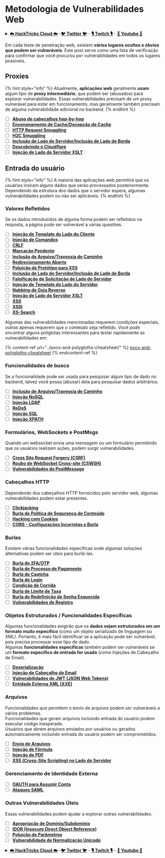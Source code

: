 # Metodologia de Vulnerabilidades Web

<details>

<summary><a href="https://cloud.hacktricks.xyz/pentesting-cloud/pentesting-cloud-methodology"><strong>☁️ HackTricks Cloud ☁️</strong></a> -<a href="https://twitter.com/hacktricks_live"><strong>🐦 Twitter 🐦</strong></a> - <a href="https://www.twitch.tv/hacktricks_live/schedule"><strong>🎙️ Twitch 🎙️</strong></a> - <a href="https://www.youtube.com/@hacktricks_LIVE"><strong>🎥 Youtube 🎥</strong></a></summary>

* Você trabalha em uma **empresa de segurança cibernética**? Você quer ver sua **empresa anunciada no HackTricks**? ou você quer ter acesso à **última versão do PEASS ou baixar o HackTricks em PDF**? Verifique os [**PLANOS DE ASSINATURA**](https://github.com/sponsors/carlospolop)!
* Descubra [**A Família PEASS**](https://opensea.io/collection/the-peass-family), nossa coleção exclusiva de [**NFTs**](https://opensea.io/collection/the-peass-family)
* Adquira o [**swag oficial do PEASS & HackTricks**](https://peass.creator-spring.com)
* **Junte-se ao** [**💬**](https://emojipedia.org/speech-balloon/) [**grupo Discord**](https://discord.gg/hRep4RUj7f) ou ao [**grupo telegram**](https://t.me/peass) ou **siga-me** no **Twitter** [**🐦**](https://github.com/carlospolop/hacktricks/tree/7af18b62b3bdc423e11444677a6a73d4043511e9/\[https:/emojipedia.org/bird/README.md)[**@carlospolopm**](https://twitter.com/hacktricks\_live)**.**
* **Compartilhe suas técnicas de hacking enviando PRs para o** [**repositório hacktricks**](https://github.com/carlospolop/hacktricks) **e** [**repositório hacktricks-cloud**](https://github.com/carlospolop/hacktricks-cloud).

</details>

Em cada teste de penetração web, existem **vários lugares ocultos e óbvios que podem ser vulneráveis**. Este post serve como uma lista de verificação para confirmar que você procurou por vulnerabilidades em todos os lugares possíveis.

## Proxies

{% hint style="info" %}
Atualmente, **aplicações web** geralmente **usam** algum tipo de **proxy intermediário**, que podem ser (abusados) para explorar vulnerabilidades. Essas vulnerabilidades precisam de um proxy vulnerável para estar em funcionamento, mas geralmente também precisam de alguma vulnerabilidade adicional no backend.
{% endhint %}

* [ ] [**Abuso de cabeçalhos hop-by-hop**](../abusing-hop-by-hop-headers.md)
* [ ] [**Envenenamento de Cache/Decepção de Cache**](../cache-deception.md)
* [ ] [**HTTP Request Smuggling**](../http-request-smuggling/)
* [ ] [**H2C Smuggling**](../h2c-smuggling.md)
* [ ] [**Inclusão de Lado do Servidor/Inclusão de Lado de Borda**](../server-side-inclusion-edge-side-inclusion-injection.md)
* [ ] [**Descobrindo o Cloudflare**](../../network-services-pentesting/pentesting-web/uncovering-cloudflare.md)
* [ ] [**Injeção de Lado do Servidor XSLT**](../xslt-server-side-injection-extensible-stylesheet-languaje-transformations.md)

## **Entrada do usuário**

{% hint style="info" %}
A maioria das aplicações web permitirá que os usuários insiram alguns dados que serão processados posteriormente.\
Dependendo da estrutura dos dados que o servidor espera, algumas vulnerabilidades podem ou não ser aplicáveis.
{% endhint %}

### **Valores Refletidos**

Se os dados introduzidos de alguma forma podem ser refletidos na resposta, a página pode ser vulnerável a várias questões.

* [ ] [**Injeção de Template do Lado do Cliente**](../client-side-template-injection-csti.md)
* [ ] [**Injeção de Comandos**](../command-injection.md)
* [ ] [**CRLF**](../crlf-0d-0a.md)
* [ ] [**Marcação Pendente**](../dangling-markup-html-scriptless-injection/)
* [ ] [**Inclusão de Arquivo/Travessia de Caminho**](../file-inclusion/)
* [ ] [**Redirecionamento Aberto**](../open-redirect.md)
* [ ] [**Poluição de Protótipo para XSS**](../deserialization/nodejs-proto-prototype-pollution/#client-side-prototype-pollution-to-xss)
* [ ] [**Inclusão de Lado do Servidor/Inclusão de Lado de Borda**](../server-side-inclusion-edge-side-inclusion-injection.md)
* [ ] [**Falsificação de Solicitação de Lado do Servidor**](../ssrf-server-side-request-forgery/)
* [ ] [**Injeção de Template do Lado do Servidor**](../ssti-server-side-template-injection/)
* [ ] [**Nabbing de Guia Reverso**](../reverse-tab-nabbing.md)
* [ ] [**Injeção de Lado do Servidor XSLT**](../xslt-server-side-injection-extensible-stylesheet-languaje-transformations.md)
* [ ] [**XSS**](../xss-cross-site-scripting/)
* [ ] [**XSSI**](../xssi-cross-site-script-inclusion.md)
* [ ] [**XS-Search**](../xs-search.md)

Algumas das vulnerabilidades mencionadas requerem condições especiais, outras apenas requerem que o conteúdo seja refletido. Você pode encontrar alguns poliglotas interessantes para testar rapidamente as vulnerabilidades em:

{% content-ref url="../pocs-and-polygloths-cheatsheet/" %}
[pocs-and-polygloths-cheatsheet](../pocs-and-polygloths-cheatsheet/)
{% endcontent-ref %}

### **Funcionalidades de busca**

Se a funcionalidade pode ser usada para pesquisar algum tipo de dado no backend, talvez você possa (abusar) dela para pesquisar dados arbitrários.

* [ ] [**Inclusão de Arquivo/Travessia de Caminho**](../file-inclusion/)
* [ ] [**Injeção NoSQL**](../nosql-injection.md)
* [ ] [**Injeção LDAP**](../ldap-injection.md)
* [ ] [**ReDoS**](../regular-expression-denial-of-service-redos.md)
* [ ] [**Injeção SQL**](../sql-injection/)
* [ ] [**Injeção XPATH**](../xpath-injection.md)
### **Formulários, WebSockets e PostMsgs**

Quando um websocket envia uma mensagem ou um formulário permitindo que os usuários realizem ações, podem surgir vulnerabilidades.

* [ ] [**Cross Site Request Forgery (CSRF)**](../csrf-cross-site-request-forgery.md)
* [ ] [**Roubo de WebSocket Cross-site (CSWSH)**](../websocket-attacks.md)
* [ ] [**Vulnerabilidades do PostMessage**](../postmessage-vulnerabilities/)

### **Cabeçalhos HTTP**

Dependendo dos cabeçalhos HTTP fornecidos pelo servidor web, algumas vulnerabilidades podem estar presentes.

* [ ] [**Clickjacking**](../clickjacking.md)
* [ ] [**Burla de Política de Segurança de Conteúdo**](../content-security-policy-csp-bypass/)
* [ ] [**Hacking com Cookies**](../hacking-with-cookies/)
* [ ] [**CORS - Configurações Incorretas e Burla**](../cors-bypass.md)

### **Burlas**

Existem várias funcionalidades específicas onde algumas soluções alternativas podem ser úteis para burlá-las.

* [ ] [**Burla de 2FA/OTP**](../2fa-bypass.md)
* [ ] [**Burla de Processo de Pagamento**](../bypass-payment-process.md)
* [ ] [**Burla de Captcha**](../captcha-bypass.md)
* [ ] [**Burla de Login**](../login-bypass/)
* [ ] [**Condição de Corrida**](../race-condition.md)
* [ ] [**Burla de Limite de Taxa**](../rate-limit-bypass.md)
* [ ] [**Burla de Redefinição de Senha Esquecida**](../reset-password.md)
* [ ] [**Vulnerabilidades de Registro**](../registration-vulnerabilities.md)

### **Objetos Estruturados / Funcionalidades Específicas**

Algumas funcionalidades exigirão que os **dados sejam estruturados em um formato muito específico** (como um objeto serializado de linguagem ou XML). Portanto, é mais fácil identificar se a aplicação pode ser vulnerável, pois precisa processar esse tipo de dado.\
Algumas **funcionalidades específicas** também podem ser vulneráveis se um **formato específico de entrada for usado** (como Injeções de Cabeçalho de Email).

* [ ] [**Deserialização**](../deserialization/)
* [ ] [**Injeção de Cabeçalho de Email**](../email-injections.md)
* [ ] [**Vulnerabilidades de JWT (JSON Web Tokens)**](../hacking-jwt-json-web-tokens.md)
* [ ] [**Entidade Externa XML (XXE)**](../xxe-xee-xml-external-entity.md)

### Arquivos

Funcionalidades que permitem o envio de arquivos podem ser vulneráveis a vários problemas.\
Funcionalidades que geram arquivos incluindo entrada do usuário podem executar código inesperado.\
Usuários que abrem arquivos enviados por usuários ou gerados automaticamente incluindo entrada do usuário podem ser comprometidos.

* [ ] [**Envio de Arquivos**](../file-upload/)
* [ ] [**Injeção de Fórmula**](../formula-doc-latex-injection.md)
* [ ] [**Injeção de PDF**](../xss-cross-site-scripting/pdf-injection.md)
* [ ] [**XSS (Cross-Site Scripting) no Lado do Servidor**](../xss-cross-site-scripting/server-side-xss-dynamic-pdf.md)

### **Gerenciamento de Identidade Externa**

* [ ] [**OAUTH para Assumir Conta**](../oauth-to-account-takeover.md)
* [ ] [**Ataques SAML**](../saml-attacks/)

### **Outras Vulnerabilidades Úteis**

Essas vulnerabilidades podem ajudar a explorar outras vulnerabilidades.

* [ ] [**Apropriação de Domínio/Subdomínio**](../domain-subdomain-takeover.md)
* [ ] [**IDOR (Insecure Direct Object Reference)**](../idor.md)
* [ ] [**Poluição de Parâmetros**](../parameter-pollution.md)
* [ ] [**Vulnerabilidade de Normalização Unicode**](../unicode-injection/)

<details>

<summary><a href="https://cloud.hacktricks.xyz/pentesting-cloud/pentesting-cloud-methodology"><strong>☁️ HackTricks Cloud ☁️</strong></a> -<a href="https://twitter.com/hacktricks_live"><strong>🐦 Twitter 🐦</strong></a> - <a href="https://www.twitch.tv/hacktricks_live/schedule"><strong>🎙️ Twitch 🎙️</strong></a> - <a href="https://www.youtube.com/@hacktricks_LIVE"><strong>🎥 Youtube 🎥</strong></a></summary>

* Você trabalha em uma **empresa de cibersegurança**? Gostaria de ver sua **empresa anunciada no HackTricks**? Ou gostaria de ter acesso à **última versão do PEASS ou baixar o HackTricks em PDF**? Confira os [**PLANOS DE ASSINATURA**](https://github.com/sponsors/carlospolop)!
* Descubra [**A Família PEASS**](https://opensea.io/collection/the-peass-family), nossa coleção exclusiva de [**NFTs**](https://opensea.io/collection/the-peass-family)
* Adquira o [**swag oficial do PEASS & HackTricks**](https://peass.creator-spring.com)
* **Junte-se ao** [**💬**](https://emojipedia.org/speech-balloon/) [**grupo Discord**](https://discord.gg/hRep4RUj7f) ou ao [**grupo Telegram**](https://t.me/peass) ou **siga-me** no **Twitter** [**🐦**](https://github.com/carlospolop/hacktricks/tree/7af18b62b3bdc423e11444677a6a73d4043511e9/\[https:/emojipedia.org/bird/README.md)[**@carlospolopm**](https://twitter.com/hacktricks\_live)**.**
* **Compartilhe seus truques de hacking enviando PRs para o** [**repositório hacktricks**](https://github.com/carlospolop/hacktricks) **e para o** [**repositório hacktricks-cloud**](https://github.com/carlospolop/hacktricks-cloud).

</details>

